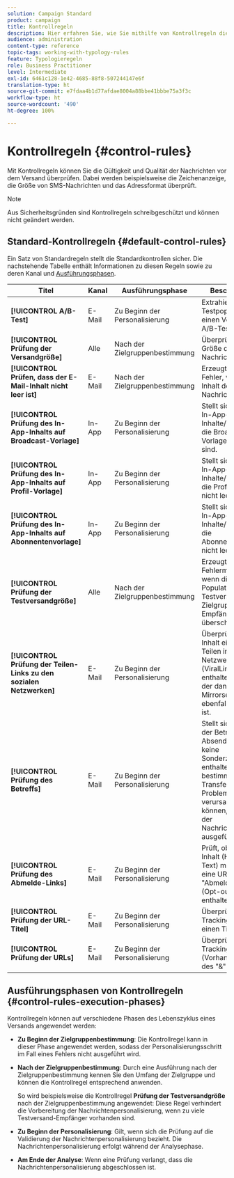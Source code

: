 ```yaml
---
solution: Campaign Standard
product: campaign
title: Kontrollregeln
description: Hier erfahren Sie, wie Sie mithilfe von Kontrollregeln die Qualitätsprüfung für Ihre Nachrichten verbessern.
audience: administration
content-type: reference
topic-tags: working-with-typology-rules
feature: Typologieregeln
role: Business Practitioner
level: Intermediate
exl-id: 6461c128-1e42-4685-88f8-507244147e6f
translation-type: ht
source-git-commit: e7fdaa4b1d77afdae8004a88bbe41bbbe75a3f3c
workflow-type: ht
source-wordcount: '490'
ht-degree: 100%

---
```


# Kontrollregeln {#control-rules}

Mit Kontrollregeln können Sie die Gültigkeit und Qualität der Nachrichten vor dem Versand überprüfen. Dabei werden beispielsweise die Zeichenanzeige, die Größe von SMS-Nachrichten und das Adressformat überprüft.

>[!NOTE]
>
>Aus Sicherheitsgründen sind Kontrollregeln schreibgeschützt und können nicht geändert werden.

## Standard-Kontrollregeln {#default-control-rules}

Ein Satz von Standardregeln stellt die Standardkontrollen sicher. Die nachstehende Tabelle enthält Informationen zu diesen Regeln sowie zu deren Kanal und [Ausführungsphasen](#control-rules-execution-phases).

| Titel | Kanal | Ausführungsphase | Beschreibung |
---------|----------|---------|---------
| **[!UICONTROL A/B-Test]** | E-Mail | Zu Beginn der Personalisierung | Extrahiert die Testpopulation für einen Versand mit A/B-Test. |
| **[!UICONTROL Prüfung der Versandgröße]** | Alle | Nach der Zielgruppenbestimmung | Überprüft die Größe der Nachrichten. |
| **[!UICONTROL Prüfen, dass der E-Mail-Inhalt nicht leer ist]** | E-Mail | Nach der Zielgruppenbestimmung | Erzeugt einen Fehler, wenn der Inhalt der Nachricht leer ist. |
| **[!UICONTROL Prüfung des In-App-Inhalts auf Broadcast-Vorlage]** | In-App | Zu Beginn der Personalisierung | Stellt sicher, dass In-App-Inhalte/Triggers für die Broadcast-Vorlage nicht leer sind. |
| **[!UICONTROL Prüfung des In-App-Inhalts auf Profil-Vorlage]** | In-App | Zu Beginn der Personalisierung | Stellt sicher, dass In-App-Inhalte/Triggers für die Profilvorlage nicht leer sind. |
| **[!UICONTROL Prüfung des In-App-Inhalts auf Abonnentenvorlage]** | In-App | Zu Beginn der Personalisierung | Stellt sicher, dass In-App-Inhalte/Triggers für die Abonnentenvorlage nicht leer sind. |
| **[!UICONTROL Prüfung der Testversandgröße]** | Alle | Nach der Zielgruppenbestimmung | Erzeugt eine Fehlermeldung, wenn die Population der Testversand-Zielgruppe 100 Empfänger überschreitet. |
| **[!UICONTROL Prüfung der Teilen-Links zu den sozialen Netzwerken]** | E-Mail | Zu Beginn der Personalisierung | Überprüft, wenn im Inhalt ein Link zum Teilen in sozialen Netzwerken (ViralLinks) enthalten ist, ob der dann nötige Mirrorseiten-Link ebenfalls enthalten ist. |
| **[!UICONTROL Prüfung des Betreffs]** | E-Mail | Zu Beginn der Personalisierung | Stellt sicher, dass der Betreff und die Absenderadresse keine Sonderzeichen enthalten, die bei bestimmten Mail Transfer Agents Probleme verursachen können, und dass der Nachrichtenbetreff ausgefüllt wurde. |
| **[!UICONTROL Prüfung des Abmelde-Links]** | E-Mail | Zu Beginn der Personalisierung | Prüft, ob in jedem Inhalt (HTML und Text) mindestens eine URL vom Typ &quot;Abmeldung&quot; (Opt-out) enthalten ist. |
| **[!UICONTROL Prüfung der URL-Titel]** | E-Mail | Zu Beginn der Personalisierung | Überprüft, ob jede Tracking-URL einen Titel hat. |
| **[!UICONTROL Prüfung der URLs]** | E-Mail | Zu Beginn der Personalisierung | Überprüft die Tracking-URLs (Vorhandensein des &quot;&amp;&quot;-Zeichens). |

## Ausführungsphasen von Kontrollregeln {#control-rules-execution-phases}

Kontrollregeln können auf verschiedene Phasen des Lebenszyklus eines Versands angewendet werden:

* **Zu Beginn der Zielgruppenbestimmung**: Die Kontrollregel kann in dieser Phase angewendet werden, sodass der Personalisierungsschritt im Fall eines Fehlers nicht ausgeführt wird.

* **Nach der Zielgruppenbestimmung**: Durch eine Ausführung nach der Zielgruppenbestimmung kennen Sie den Umfang der Zielgruppe und können die Kontrollregel entsprechend anwenden.

   So wird beispielsweise die Kontrollregel **Prüfung der Testversandgröße** nach der Zielgruppenbestimmung angewendet: Diese Regel verhindert die Vorbereitung der Nachrichtenpersonalisierung, wenn zu viele Testversand-Empfänger vorhanden sind.

* **Zu Beginn der Personalisierung**: Gilt, wenn sich die Prüfung auf die Validierung der Nachrichtenpersonalisierung bezieht. Die Nachrichtenpersonalisierung erfolgt während der Analysephase.

* **Am Ende der Analyse**: Wenn eine Prüfung verlangt, dass die Nachrichtenpersonalisierung abgeschlossen ist.
